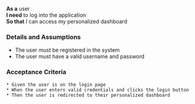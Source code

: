 **As a** user  
**I need** to log into the application  
**So that** I can access my personalized dashboard

### Details and Assumptions
* The user must be registered in the system
* The user must have a valid username and password

### Acceptance Criteria
```
* Given the user is on the login page
* When the user enters valid credentials and clicks the login button
* Then the user is redirected to their personalized dashboard
